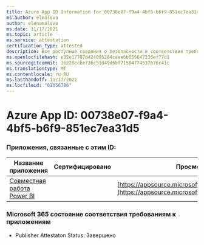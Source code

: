 ```yaml
---
title: Azure App ID Information for 00738e07-f9a4-4bf5-b6f9-851ec7ea31d5
ms.author: elmalova
author: elenamalova
ms.date: 11/17/2021
ms.topic: article
ms.service: attestation
certification_type: attested
description: Все доступные сведения о безопасности и соответствия требованиям для 00738e07-f9a4-4bf5-b6f9-851ec7ea31d5.
ms.openlocfilehash: e32e17787d424095284caae6b655647236ef77d1
ms.sourcegitcommit: 16228ecbe73bc51d49d6bf71584774537b76c41c
ms.translationtype: MT
ms.contentlocale: ru-RU
ms.lasthandoff: 11/17/2021
ms.locfileid: "61056786"
---
```

# <a name="azure-app-id-00738e07-f9a4-4bf5-b6f9-851ec7ea31d5"></a>Azure App ID: 00738e07-f9a4-4bf5-b6f9-851ec7ea31d5


### <a name="apps-associated-with-this-id"></a>Приложения, связанные с этим ID:
| **Название приложения** | **Сертифицировано** | **Просмотр в AppSource** |
|--------------|---------------|-----------------------|
| [Cовместная работа Power BI](https://docs.microsoft.com/microsoft-365-app-certification/forward/WA104380739) |  | [https://appsource.microsoft.com/product/office/WA104380739](https://appsource.microsoft.com/product/office/WA104380739) |

### <a name="microsoft-365-app-compliance-status"></a>Microsoft 365 состояние соответствия требованиям к приложениям
- Publisher Attestaton Status: Завершено

